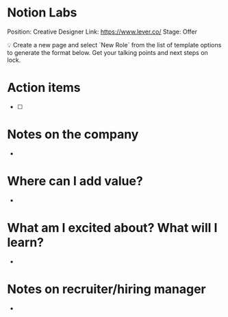 # Notion Labs

Position: Creative Designer
Link: https://www.lever.co/
Stage: Offer

<aside>
💡 Create a new page and select `New Role` from the list of template options to generate the format below. Get your talking points and next steps on lock.

</aside>

# Action items

- [ ]  

# Notes on the company

- 

# Where can I add value?

- 

# What am I excited about? What will I learn?

- 

# Notes on recruiter/hiring manager

-